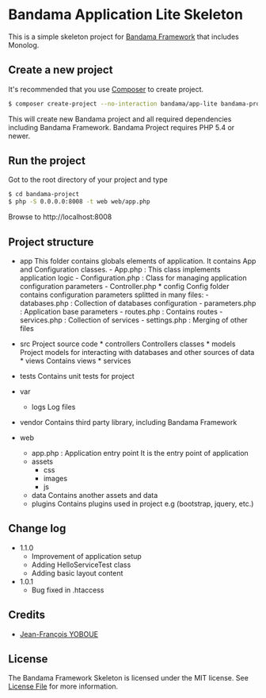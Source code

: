 # Bandama Application Lite Skeleton

This is a simple skeleton project for [Bandama Framework](https://github.com/jfyoboue/bandama-framework) that includes Monolog.

## Create a new project

It's recommended that you use [Composer](https://getcomposer.org/) to create project.

```bash
$ composer create-project --no-interaction bandama/app-lite bandama-project
```

This will create new Bandama project and all required dependencies including Bandama Framework. Bandama Project requires PHP 5.4 or newer.

## Run the project

Got to the root directory of your project and type

```bash
$ cd bandama-project
$ php -S 0.0.0.0:8008 -t web web/app.php
```

Browse to http://localhost:8008


## Project structure

* app
    This folder contains globals elements of application. It contains App and Configuration classes.
        - App.php : This class implements application logic
        - Configuration.php : Class for managing application configuration parameters
        - Controller.php
            * config
                Config folder contains configuration parameters splitted in many files:
                    - databases.php : Collection of databases configuration
                    - parameters.php : Application base parameters
                    - routes.php : Contains routes
                    - services.php : Collection of services
                    - settings.php : Merging of other files

* src
    Project source code
        * controllers
            Controllers classes
        * models
            Project models for interacting with databases and other sources of data
        * views
            Contains views
        * services

* tests
    Contains unit tests for project

* var
    * logs
        Log files

* vendor
    Contains third party library, including Bandama Framework

* web
    - app.php : Application entry point
    It is the entry point of application
    * assets
        * css
        * images
        * js
    * data
        Contains another assets and data
    * plugins
        Contains plugins used in project e.g (bootstrap, jquery, etc.)

## Change log

* 1.1.0
    - Improvement of application setup
    - Adding HelloServiceTest class 
    - Adding basic layout content
* 1.0.1
    - Bug fixed in .htaccess 

## Credits

- [Jean-François YOBOUE](https://github.com/jfyoboue)

## License

The Bandama Framework Skeleton is licensed under the MIT license. See [License File](LICENSE.md) for more information.